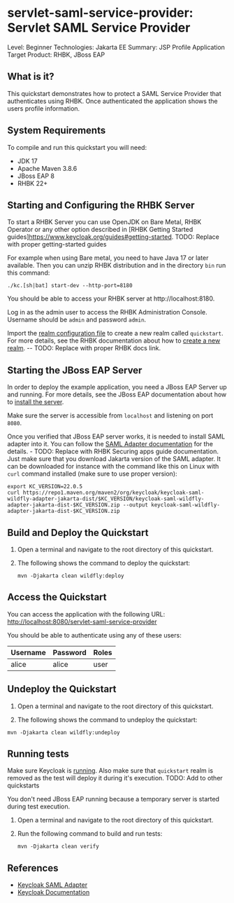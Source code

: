 servlet-saml-service-provider: Servlet SAML Service Provider
=============================================================

Level: Beginner
Technologies: Jakarta EE
Summary: JSP Profile Application
Target Product: <span>RHBK</span>, <span>JBoss EAP</span>

What is it?
-----------

This quickstart demonstrates how to protect a SAML Service Provider that authenticates using <span>RHBK</span>. 
Once authenticated the application shows the users profile information.

System Requirements
-------------------

To compile and run this quickstart you will need:

* JDK 17
* Apache Maven 3.8.6
* JBoss EAP 8
* RHBK 22+

Starting and Configuring the RHBK Server
-------------------

To start a RHBK Server you can use OpenJDK on Bare Metal, RHBK Operator or any other option described in
[RHBK Getting Started guides]https://www.keycloak.org/guides#getting-started. TODO: Replace with proper getting-started guides

For example when using Bare metal, you need to have Java 17 or later available. Then you can unzip RHBK distribution and in the directory `bin` run this command:

```shell
./kc.[sh|bat] start-dev --http-port=8180
```

You should be able to access your RHBK server at http://localhost:8180.

Log in as the admin user to access the RHBK Administration Console. Username should be `admin` and password `admin`.

Import the [realm configuration file](config/realm-import.json) to create a new realm called `quickstart`.
For more details, see the RHBK documentation about how to [create a new realm](https://www.keycloak.org/docs/latest/server_admin/index.html#_create-realm). -- TODO: Replace with proper RHBK docs link.


Starting the JBoss EAP Server
-------------------

In order to deploy the example application, you need a JBoss EAP Server up and running. For more details, see the JBoss EAP documentation about how
to [install the server](https://access.redhat.com/documentation/en-us/red_hat_jboss_enterprise_application_platform/8-beta/html-single/jboss_eap_installation_methods/index).

Make sure the server is accessible from `localhost` and listening on port `8080`.

Once you verified that JBoss EAP server works, it is needed to install SAML adapter into it. You can follow the [SAML Adapter documentation](https://www.keycloak.org/docs/latest/securing_apps/index.html#_saml_jboss_adapter)
for the details. - TODO: Replace with RHBK Securing apps guide documentation. Just make sure that you download Jakarta version of the SAML adapter.
It can be downloaded for instance with the command like this on Linux with `curl` command installed (make sure to use proper version):
 
```
export KC_VERSION=22.0.5 
curl https://repo1.maven.org/maven2/org/keycloak/keycloak-saml-wildfly-adapter-jakarta-dist/$KC_VERSION/keycloak-saml-wildfly-adapter-jakarta-dist-$KC_VERSION.zip --output keycloak-saml-wildfly-adapter-jakarta-dist-$KC_VERSION.zip
```


Build and Deploy the Quickstart
-------------------------------

1. Open a terminal and navigate to the root directory of this quickstart.

2. The following shows the command to deploy the quickstart:

   ````
   mvn -Djakarta clean wildfly:deploy
   ````

Access the Quickstart
----------------------

You can access the application with the following URL: <http://localhost:8080/servlet-saml-service-provider>

You should be able to authenticate using any of these users:

| Username | Password | Roles              |
|----------|----------|--------------------|
| alice    | alice    | user               |

Undeploy the Quickstart
--------------------

1. Open a terminal and navigate to the root directory of this quickstart.

2. The following shows the command to undeploy the quickstart:

````
mvn -Djakarta clean wildfly:undeploy
````

Running tests
--------------------

Make sure Keycloak is [running](#starting-and-configuring-the-rhbk-server). Also make sure that `quickstart` realm is removed as the test will deploy it during it's execution. TODO: Add to other quickstarts

You don't need JBoss EAP running because a temporary server is started during test execution.

1. Open a terminal and navigate to the root directory of this quickstart.

2. Run the following command to build and run tests:

   ````
   mvn -Djakarta clean verify
   ````

References
--------------------

* [Keycloak SAML Adapter](https://www.keycloak.org/docs/latest/securing_apps/#_saml_jboss_adapter)
* [Keycloak Documentation](https://www.keycloak.org/documentation)
